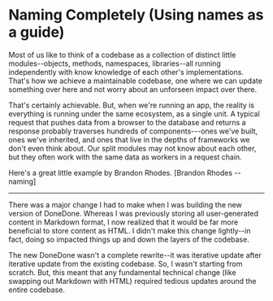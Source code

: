 # Naming Completely (Using names as a guide)

Most of us like to think of a codebase as a collection of distinct little modules--objects, methods, namespaces, libraries--all running independently with know knowledge of each other's implementations. That's how we achieve a maintainable codebase, one where we can update something over here and not worry about an unforseen impact over there.

That's certainly achievable. But, when we're running an app, the reality is everything is running under the same ecosystem, as a single unit. A typical request that pushes data from a browser to the database and returns a response probably traverses hundreds of components---ones we've built, ones we've inherited, and ones that live in the depths of frameworks we don't even think about. Our split modules may not know about each other, but they often work with the same data as workers in a request chain.

Here's a great little example by Brandon Rhodes.
[Brandon Rhodes -- naming]

* * *


There was a major change I had to make when I was building the new version of DoneDone. Whereas I was previously storing all user-generated content in Markdown format, I now realized that it would be far more beneficial to store content as HTML. I didn't make this change lightly--in fact, doing so impacted things up and down the layers of the codebase.

The new DoneDone wasn't a complete rewrite--it was iterative update after iterative update from the existing codebase. So, I wasn't starting from scratch. But, this meant that any fundamental technical change (like swapping out Markdown with HTML) required tedious updates around the entire codebase.
